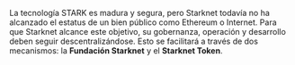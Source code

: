 La tecnología STARK es madura y segura, pero Starknet todavía no ha alcanzado el estatus de un bien público como Ethereum o Internet. Para que Starknet alcance este objetivo, su gobernanza, operación y desarrollo deben seguir descentralizándose. Esto se facilitará a través de dos mecanismos: la **Fundación Starknet** y el **Starknet Token**.